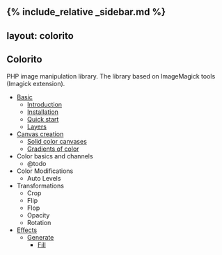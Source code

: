 {% include_relative _sidebar.md %}
---
layout: colorito
---

## Colorito

PHP image manipulation library. The library based on ImageMagick tools (Imagick extension). 

 * [Basic](#introduction)
   * [Introduction](#introduction)
   * [Installation](#installation)
   * [Quick start](#quick-start)
   * [Layers](#layers)
 * [Canvas creation](#canvas-creation)
   * [Solid color canvases](#solid-color-canvases)
   * [Gradients of color](#gradients-of-color)
 * Color basics and channels
   * @todo
 * Color Modifications
   * Auto Levels
 * Transformations
   * Crop
   * Flip
   * Flop
   * Opacity
   * Rotation
 * [Effects](#effects)
   * [Generate](#generate)
     * [Fill](#fill)
